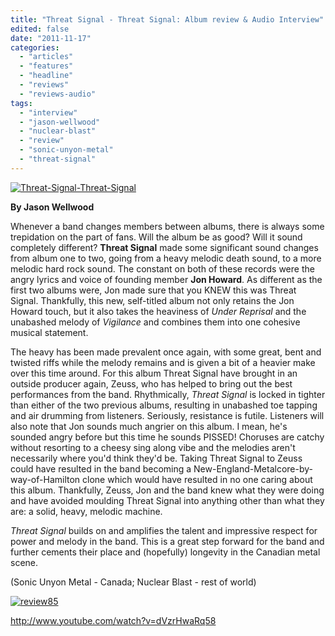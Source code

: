 ```yaml
---
title: "Threat Signal - Threat Signal: Album review & Audio Interview"
edited: false
date: "2011-11-17"
categories:
  - "articles"
  - "features"
  - "headline"
  - "reviews"
  - "reviews-audio"
tags:
  - "interview"
  - "jason-wellwood"
  - "nuclear-blast"
  - "review"
  - "sonic-unyon-metal"
  - "threat-signal"
---
```


[![](http://www.hellbound.ca/wp-content/uploads/2011/11/Threat-Signal-Threat-Signal-590x590.jpg "Threat-Signal-Threat-Signal")](http://www.hellbound.ca/wp-content/uploads/2011/11/Threat-Signal-Threat-Signal.jpg)

**By Jason Wellwood**

Whenever a band changes members between albums, there is always some trepidation on the part of fans. Will the album be as good? Will it sound completely different? **Threat Signal** made some significant sound changes from album one to two, going from a heavy melodic death sound, to a more melodic hard rock sound. The constant on both of these records were the angry lyrics and voice of founding member **Jon Howard**. As different as the first two albums were, Jon made sure that you KNEW this was Threat Signal. Thankfully, this new, self-titled album not only retains the Jon Howard touch, but it also takes the heaviness of _Under Reprisal_ and the unabashed melody of _Vigilance_ and combines them into one cohesive musical statement.

The heavy has been made prevalent once again, with some great, bent and twisted riffs while the melody remains and is given a bit of a heavier make over this time around. For this album Threat Signal have brought in an outside producer again, Zeuss, who has helped to bring out the best performances from the band. Rhythmically, _Threat Signal_ is locked in tighter than either of the two previous albums, resulting in unabashed toe tapping and air drumming from listeners. Seriously, resistance is futile. Listeners will also note that Jon sounds much angrier on this album. I mean, he's sounded angry before but this time he sounds PISSED! Choruses are catchy without resorting to a cheesy sing along vibe and the melodies aren't necessarily where you'd think they'd be. Taking Threat Signal to Zeuss could have resulted in the band becoming a New-England-Metalcore-by-way-of-Hamilton clone which would have resulted in no one caring about this album. Thankfully, Zeuss, Jon and the band knew what they were doing and have avoided moulding Threat Signal into anything other than what they are: a solid, heavy, melodic machine.

_Threat Signal_ builds on and amplifies the talent and impressive respect for power and melody in the band. This is a great step forward for the band and further cements their place and (hopefully) longevity in the Canadian metal scene.

(Sonic Unyon Metal - Canada; Nuclear Blast - rest of world)

[![](http://www.hellbound.ca/wp-content/uploads/2009/08/review85.png "review85")](http://www.hellbound.ca/wp-content/uploads/2009/08/review85.png)

http://www.youtube.com/watch?v=dVzrHwaRq58
